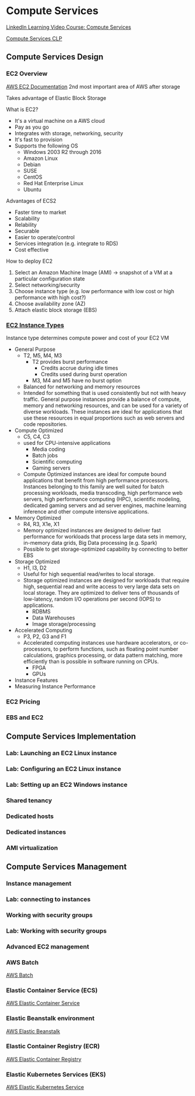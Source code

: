 # Compute Services

[LinkedIn Learning Video Course: Compute Services](https://www.linkedin.com/learning/aws-certified-solutions-architect-associate-saa-c02-4-compute-services?contextUrn=urn%3Ali%3AlyndaLearningPath%3A5f0f83ce498e4916ed6c9b22)

[Compute Services CLP](https://aws.amazon.com/products/compute/)

## Compute Services Design

### EC2 Overview

[AWS EC2 Documentation](https://docs.aws.amazon.com/ec2/index.html)
2nd most important area of AWS after storage

Takes advantage of Elastic Block Storage

What is EC2?
* It's a virtual machine on a AWS cloud
* Pay as you go
* Integrates with storage, networking, security
* It's fast to provision
* Supports the following OS
    *  Windows 2003 R2 through 2016
    *  Amazon Linux
    *  Debian
    *  SUSE
    *  CentOS
    *  Red Hat Enterprise Linux
    *  Ubuntu

Advantages of ECS2
* Faster time to market
* Scalability
* Relability
* Securable
* Easier to operate/control
* Services integration (e.g. integrate to RDS)
* Cost effective

How to deploy EC2
1. Select an Amazon Machine Image (AMI) -> snapshot of a VM at a particular configuration state
2. Select networking/security
3. Choose instance type (e.g. low performance with low cost or high performance with high cost?)
4. Choose availability zone (AZ)
5. Attach elastic block storage (EBS)

### [EC2 Instance Types](https://aws.amazon.com/ec2/instance-types/)


Instance type determines compute power and cost of your EC2 VM

* General Purpose
    * T2, M5, M4, M3
        * T2 provides burst performance
            * Credits accrue during idle times
            * Credits used during burst operation
        * M3, M4 and M5 have no burst option
    * Balanced for networking and memory resources
    * Intended for something that is used consistently but not with heavy traffic.  General purpose instances provide a balance of compute, memory and networking resources, and can be used for a variety of diverse workloads. These instances are ideal for applications that use these resources in equal proportions such as web servers and code repositories. 
* Compute Optimized
    * C5, C4, C3
    * used for CPU-intensive applications
        * Media coding
        * Batch jobs
        * Scientific computing
        * Gaming servers
    * Compute Optimized instances are ideal for compute bound applications that benefit from high performance processors. Instances belonging to this family are well suited for batch processing workloads, media transcoding, high performance web servers, high performance computing (HPC), scientific modeling, dedicated gaming servers and ad server engines, machine learning inference and other compute intensive applications.
* Memory Optimized
    * R4, R3, X1e, X1
    * Memory optimized instances are designed to deliver fast performance for workloads that process large data sets in memory, in-memory data grids, Big Data processing (e.g. Spark)
    * Possible to get storage-optimized capability by connecting to better EBS
* Storage Optimized
    * H1, I3, D2
    * Useful for high sequential read/writes to local storage.
    * Storage optimized instances are designed for workloads that require high, sequential read and write access to very large data sets on local storage. They are optimized to deliver tens of thousands of low-latency, random I/O operations per second (IOPS) to applications.
        * RDBMS
        * Data Warehouses
        * Image storage/processing
* Accelerated Computing
    * P3, P2, G3 and F1
    * Accelerated computing instances use hardware accelerators, or co-processors, to perform functions, such as floating point number calculations, graphics processing, or data pattern matching, more efficiently than is possible in software running on CPUs.
        * FPGA
        * GPUs
* Instance Features
* Measuring Instance Performance


### EC2 Pricing

### EBS and EC2

## Compute Services Implementation

### Lab: Launching an EC2 Linux instance

### Lab: Configuring an EC2 Linux instance

### Lab: Setting up an EC2 Windows instance

### Shared tenancy

### Dedicated hosts

### Dedicated instances

### AMI virtualization

## Compute Services Management

### Instance management

### Lab: connecting to instances

### Working with security groups

### Lab: Working with security groups

### Advanced EC2 management

### AWS Batch

[AWS Batch](https://docs.aws.amazon.com/batch/)

### Elastic Container Service (ECS)

[AWS Elastic Container Service](https://docs.aws.amazon.com/AmazonECS/latest/developerguide/Welcome.html)

### Elastic Beanstalk environment

[AWS Elastic Beanstalk](https://docs.aws.amazon.com/elastic-beanstalk/)

### Elastic Container Registry (ECR)

[AWS Elastic Container Registry](https://docs.aws.amazon.com/ecr/)

### Elastic Kubernetes Services (EKS)

[AWS Elastic Kubernetes Service](https://docs.aws.amazon.com/eks/latest/userguide/what-is-eks.html)